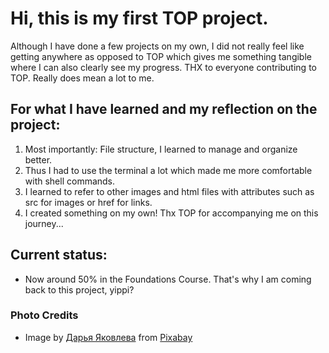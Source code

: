 # Hi, this is my first TOP project. 
Although I have done a few projects on my own, I did not really feel like getting anywhere as opposed to 
TOP which gives me something tangible where I can also clearly see my progress. THX to everyone 
contributing to TOP. Really does mean a lot to me. 

## For what I have learned and my reflection on the project:
1. Most importantly: File structure, I learned to manage and organize better. 
2. Thus I had to use the terminal a lot which made me more comfortable with shell commands.
3. I learned to refer to other images and html files with attributes such as src for images or href for 
links.
4. I created something on my own! Thx TOP for accompanying me on this journey...

## Current status: 
- Now around 50% in the Foundations Course. That's why I am coming back to this project, yippi? 

### Photo Credits
- Image by <a href="https://pixabay.com/users/daria-yakovleva-3938704/?utm_source=link-attribution&utm_medium=referral&utm_campaign=image&utm_content=1932466">Дарья Яковлева</a> from <a href="https://pixabay.com//?utm_source=link-attribution&utm_medium=referral&utm_campaign=image&utm_content=1932466">Pixabay</a>
